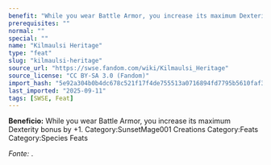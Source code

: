 ```yaml
---
benefit: "While you wear Battle Armor, you increase its maximum Dexterity bonus by +1. Category:SunsetMage001 Creations Category:Feats Category:Species Feats"
prerequisites: ""
normal: ""
special: ""
name: "Kilmaulsi Heritage"
type: "feat"
slug: "kilmaulsi-heritage"
source_url: "https://swse.fandom.com/wiki/Kilmaulsi_Heritage"
source_license: "CC BY-SA 3.0 (Fandom)"
import_hash: "5e92a304b0b4dc678c521f17f4de755513a0716894fd7795b5610faf3d744a04"
last_imported: "2025-09-11"
tags: [SWSE, Feat]
---
```

**Beneficio:** While you wear Battle Armor, you increase its maximum Dexterity bonus by +1. Category:SunsetMage001 Creations Category:Feats Category:Species Feats

*Fonte:* .